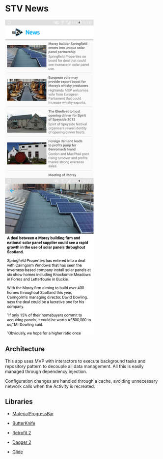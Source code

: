 # STV News

![](images/main.png)   ![](images/article.png)



## Architecture

This app uses MVP with interactors to execute background tasks and repository pattern to decouple all data management. All this is easily managed through dependency injection.

Configuration changes are handled through a cache, avoiding unnecessary network calls when the Activity is recreated.

## Libraries

* [MaterialProgressBar](https://github.com/DreaminginCodeZH/MaterialProgressBar)

* [ButterKnife](https://github.com/JakeWharton/butterknife)
* [Retrofit 2](https://github.com/square/retrofit)
* [Dagger 2](https://github.com/google/dagger)
* [Glide](https://github.com/bumptech/glide)